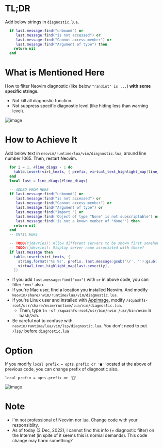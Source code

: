 # TL;DR
Add below strings in `diagnostic.lua`.
```lua
  if last.message:find("unbound") or 
     last.message:find("is not accessed") or
     last.message:find("Cannot access member") or
     last.message:find("Argument of type") then
    return nil
  end
```

# What is Mentioned Here
How to filter Neovim diagnostic (like below `"randint" is ...`) **with some specific strings**.
- Not kill all diagnostic function.
- Not suppress specific diagnostic level (like hiding less than warning level).

![image](https://user-images.githubusercontent.com/114144822/205418496-51481b74-eacf-40e9-ae93-a51ee390411b.png)

# How to Achieve It
Add below text in `neovim/runtime/lua/vim/diagnostic.lua`, around line number 1065. Then, restart Neovim.
```lua
  for i = 1, #line_diags - 1 do
    table.insert(virt_texts, { prefix, virtual_text_highlight_map[line_diags[i].severity] })
  end
  local last = line_diags[#line_diags]

  -- ADDED FROM HERE
  if last.message:find("unbound") or 
     last.message:find("is not accessed") or
     last.message:find("Cannot access member") or
     last.message:find("Argument of type") or
     last.message:find("Import ") or
     last.message:find('Object of type "None" is not subscriptable') or
     last.message:find('is not a known member of "None"') then
    return nil
  end
  -- UNTIL HERE

  -- TODO(tjdevries): Allow different servers to be shown first somehow?
  -- TODO(tjdevries): Display server name associated with these?
  if last.message then
    table.insert(virt_texts, {
      string.format('%s %s', prefix, last.message:gsub('\r', ''):gsub('\n', '  ')),
      virtual_text_highlight_map[last.severity],
    })
```
- If you add `last.message:find("xxx")` with `or` in above code, you can filter `"xxx"` also.
- If you're Mac user, find a location you installed Neovim. And modify `Neovim/share/nvim/runtime/lua/vim/diagnostic.lua`.
- If you're Linux user and installed with [AppImage](https://github.com/neovim/neovim/wiki/Installing-Neovim#appimage-universal-linux-package), modify `/squashfs-root/usr/share/nvim/runtime/lua/vim/diagnostic.lua`.
  - Then, type `ln -sf /squashfs-root/usr/bin/nvim /usr/bin/nvim` in bash/zsh.
- Be careful not to confuse with `neovim/runtime/lua/vim/lsp/diagnostic.lua`. You don't need to put `/lsp/` before `diagnostic.lua`

# Option
If you modify `local prefix = opts.prefix or '■'` located at the above of previous code, you can change prefix of diagnostic also.
```
local prefix = opts.prefix or '👀'
```
![image](https://user-images.githubusercontent.com/114144822/205419042-51af5a22-93d2-444a-bbec-c5e27589e715.png)

# Note
- I'm not professional of Neovim nor lua. Change code with your responsiblity.
- As of today (3 Dec, 2022), I cannot find this info (= diagnostic filter) on the Internet (in spite of it seems this is normal demands). This code change may harm something?


